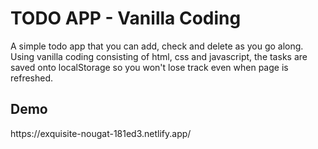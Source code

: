 <h1>TODO APP - Vanilla Coding</h1>
<p> A simple todo app that you can add, check and delete as you go along. Using vanilla coding consisting of html, css and javascript, the tasks are saved onto localStorage so you won't lose track even when page is refreshed.</p>

<h2>Demo</h2>
https://exquisite-nougat-181ed3.netlify.app/
